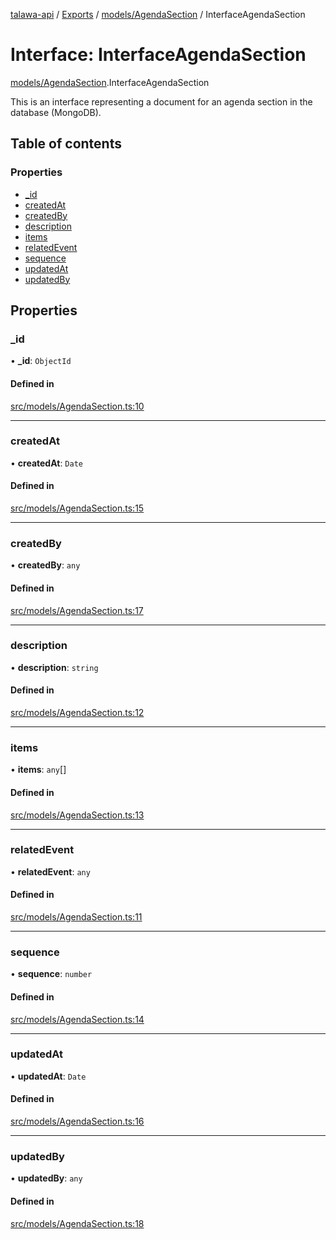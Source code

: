 [talawa-api](../README.md) / [Exports](../modules.md) / [models/AgendaSection](../modules/models_AgendaSection.md) / InterfaceAgendaSection

# Interface: InterfaceAgendaSection

[models/AgendaSection](../modules/models_AgendaSection.md).InterfaceAgendaSection

This is an interface representing a document for an agenda section in the database (MongoDB).

## Table of contents

### Properties

- [\_id](models_AgendaSection.InterfaceAgendaSection.md#_id)
- [createdAt](models_AgendaSection.InterfaceAgendaSection.md#createdat)
- [createdBy](models_AgendaSection.InterfaceAgendaSection.md#createdby)
- [description](models_AgendaSection.InterfaceAgendaSection.md#description)
- [items](models_AgendaSection.InterfaceAgendaSection.md#items)
- [relatedEvent](models_AgendaSection.InterfaceAgendaSection.md#relatedevent)
- [sequence](models_AgendaSection.InterfaceAgendaSection.md#sequence)
- [updatedAt](models_AgendaSection.InterfaceAgendaSection.md#updatedat)
- [updatedBy](models_AgendaSection.InterfaceAgendaSection.md#updatedby)

## Properties

### \_id

• **\_id**: `ObjectId`

#### Defined in

[src/models/AgendaSection.ts:10](https://github.com/PalisadoesFoundation/talawa-api/blob/636e51c/src/models/AgendaSection.ts#L10)

___

### createdAt

• **createdAt**: `Date`

#### Defined in

[src/models/AgendaSection.ts:15](https://github.com/PalisadoesFoundation/talawa-api/blob/636e51c/src/models/AgendaSection.ts#L15)

___

### createdBy

• **createdBy**: `any`

#### Defined in

[src/models/AgendaSection.ts:17](https://github.com/PalisadoesFoundation/talawa-api/blob/636e51c/src/models/AgendaSection.ts#L17)

___

### description

• **description**: `string`

#### Defined in

[src/models/AgendaSection.ts:12](https://github.com/PalisadoesFoundation/talawa-api/blob/636e51c/src/models/AgendaSection.ts#L12)

___

### items

• **items**: `any`[]

#### Defined in

[src/models/AgendaSection.ts:13](https://github.com/PalisadoesFoundation/talawa-api/blob/636e51c/src/models/AgendaSection.ts#L13)

___

### relatedEvent

• **relatedEvent**: `any`

#### Defined in

[src/models/AgendaSection.ts:11](https://github.com/PalisadoesFoundation/talawa-api/blob/636e51c/src/models/AgendaSection.ts#L11)

___

### sequence

• **sequence**: `number`

#### Defined in

[src/models/AgendaSection.ts:14](https://github.com/PalisadoesFoundation/talawa-api/blob/636e51c/src/models/AgendaSection.ts#L14)

___

### updatedAt

• **updatedAt**: `Date`

#### Defined in

[src/models/AgendaSection.ts:16](https://github.com/PalisadoesFoundation/talawa-api/blob/636e51c/src/models/AgendaSection.ts#L16)

___

### updatedBy

• **updatedBy**: `any`

#### Defined in

[src/models/AgendaSection.ts:18](https://github.com/PalisadoesFoundation/talawa-api/blob/636e51c/src/models/AgendaSection.ts#L18)
